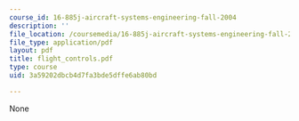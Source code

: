 ```yaml
---
course_id: 16-885j-aircraft-systems-engineering-fall-2004
description: ''
file_location: /coursemedia/16-885j-aircraft-systems-engineering-fall-2004/3a59202dbcb4d7fa3bde5dffe6ab80bd_flight_controls.pdf
file_type: application/pdf
layout: pdf
title: flight_controls.pdf
type: course
uid: 3a59202dbcb4d7fa3bde5dffe6ab80bd

---
```

None